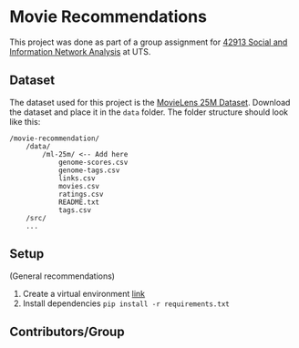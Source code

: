 # Movie Recommendations

This project was done as part of a group assignment for [42913 Social and Information Network Analysis](https://handbook.uts.edu.au/subjects/42913.html) at UTS. 

## Dataset 

The dataset used for this project is the [MovieLens 25M Dataset](https://grouplens.org/datasets/movielens/). Download the dataset and place it in the `data` folder. The folder structure should look like this:

```
/movie-recommendation/
    /data/
        /ml-25m/ <-- Add here
            genome-scores.csv
            genome-tags.csv
            links.csv
            movies.csv
            ratings.csv
            README.txt
            tags.csv
    /src/
    ...
```

## Setup

(General recommendations)
1. Create a virtual environment [link](https://github.com/michsun/env-setup/blob/master/docs/Setting%20up%20a%20virtualenv.md)
2. Install dependencies `pip install -r requirements.txt`

## Contributors/Group

